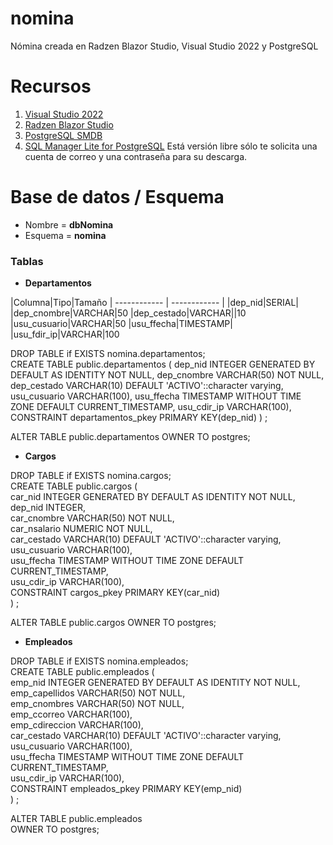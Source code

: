 # nomina
Nómina creada en Radzen Blazor Studio, Visual Studio 2022 y PostgreSQL


# Recursos

1. [Visual Studio 2022](https://visualstudio.microsoft.com/es/vs/community/#:~:text=Visual%20Studio%20Community%20Un%20completo%20IDE%20extensible%20y,de%20aplicaciones%20web%20y%20servicios%20en%20la%20nube.)
2. [Radzen Blazor Studio](https://www.radzen.com/blazor-studio/download/#windows) 
3. [PostgreSQL SMDB](https://www.enterprisedb.com/downloads/postgres-postgresql-downloads)
4. [SQL Manager Lite for PostgreSQL](https://www.sqlmanager.net/products/postgresql/manager/download)
 Está versión libre sólo te solicita una cuenta de correo y una contraseña para su descarga. 


# Base de datos / Esquema

* Nombre = **dbNomina**
* Esquema = **nomina**

### Tablas

* **Departamentos**

|Columna|Tipo|Tamaño
| ------------ | ------------ |
|dep_nid|SERIAL|
|dep_cnombre|VARCHAR|50
|dep_cestado|VARCHAR||10
|usu_cusuario|VARCHAR|50
|usu_ffecha|TIMESTAMP|
|usu_fdir_ip|VARCHAR|100

DROP TABLE if EXISTS nomina.departamentos;  
CREATE TABLE public.departamentos (
  dep_nid INTEGER GENERATED BY DEFAULT AS IDENTITY NOT NULL,
  dep_cnombre VARCHAR(50) NOT NULL,
  dep_cestado VARCHAR(10) DEFAULT 'ACTIVO'::character varying,
  usu_cusuario VARCHAR(100),
  usu_ffecha TIMESTAMP WITHOUT TIME ZONE DEFAULT CURRENT_TIMESTAMP,
  usu_cdir_ip VARCHAR(100),
  CONSTRAINT departamentos_pkey PRIMARY KEY(dep_nid)
) ;

ALTER TABLE public.departamentos
  OWNER TO postgres;

* **Cargos** 

DROP TABLE if EXISTS nomina.cargos;    
CREATE TABLE public.cargos (  
  car_nid INTEGER GENERATED BY DEFAULT AS IDENTITY NOT NULL,  
  dep_nid INTEGER,  
  car_cnombre VARCHAR(50) NOT NULL,  
  car_nsalario NUMERIC NOT NULL,  
  car_cestado VARCHAR(10) DEFAULT 'ACTIVO'::character varying,  
  usu_cusuario VARCHAR(100),  
  usu_ffecha TIMESTAMP WITHOUT TIME ZONE DEFAULT CURRENT_TIMESTAMP,  
  usu_cdir_ip VARCHAR(100),  
  CONSTRAINT cargos_pkey PRIMARY KEY(car_nid)  
) ;

ALTER TABLE public.cargos
  OWNER TO postgres;

* **Empleados**

DROP TABLE if EXISTS nomina.empleados;  
CREATE TABLE public.empleados (  
  emp_nid INTEGER GENERATED BY DEFAULT AS IDENTITY NOT NULL,  
  emp_capellidos VARCHAR(50) NOT NULL,  
  emp_cnombres VARCHAR(50) NOT NULL,  
  emp_ccorreo VARCHAR(100),  
  emp_cdireccion VARCHAR(100),  
  car_cestado VARCHAR(10) DEFAULT 'ACTIVO'::character varying,  
  usu_cusuario VARCHAR(100),  
  usu_ffecha TIMESTAMP WITHOUT TIME ZONE DEFAULT CURRENT_TIMESTAMP,  
  usu_cdir_ip VARCHAR(100),   
  CONSTRAINT empleados_pkey PRIMARY KEY(emp_nid)  
) ;  

ALTER TABLE public.empleados  
  OWNER TO postgres;  
